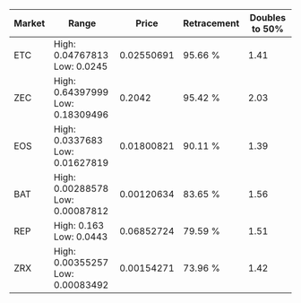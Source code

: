| Market | Range | Price| Retracement | Doubles to 50% |
| --- | --- | --- | --- | --- |
| ETC | High: 0.04767813<br />Low: 0.0245 | 0.02550691 | 95.66 % | 1.41 |
| ZEC | High: 0.64397999<br />Low: 0.18309496 | 0.2042 | 95.42 % | 2.03 |
| EOS | High: 0.0337683<br />Low: 0.01627819 | 0.01800821 | 90.11 % | 1.39 |
| BAT | High: 0.00288578<br />Low: 0.00087812 | 0.00120634 | 83.65 % | 1.56 |
| REP | High: 0.163<br />Low: 0.0443 | 0.06852724 | 79.59 % | 1.51 |
| ZRX | High: 0.00355257<br />Low: 0.00083492 | 0.00154271 | 73.96 % | 1.42 |
